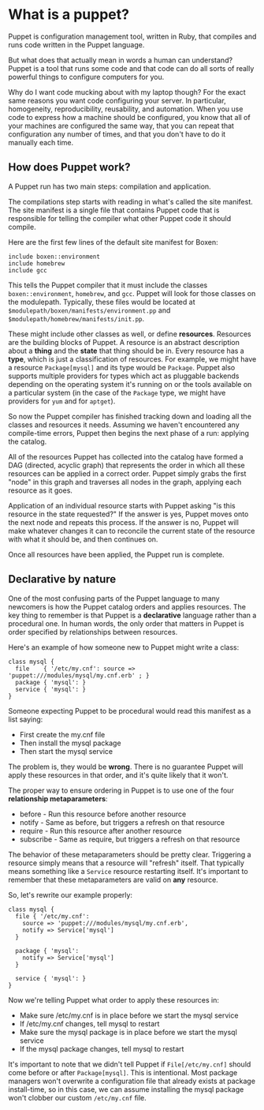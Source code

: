 # What is a puppet?

Puppet is configuration management tool, written in Ruby, that compiles
and runs code written in the Puppet language.

But what does that actually mean in words a human can understand?
Puppet is a tool that runs some code and that code can do all sorts of
really powerful things to configure computers for you.

Why do I want code mucking about with my laptop though?
For the exact same reasons you want code configuring your server.
In particular, homogeneity, reproducibility, reusability, and automation.
When you use code to express how a machine should be configured,
you know that all of your machines are configured the same way,
that you can repeat that configuration any number of times,
and that you don't have to do it manually each time.

## How does Puppet work?

A Puppet run has two main steps: compilation and application.

The compilations step starts with reading in what's called the site manifest.
The site manifest is a single file that contains Puppet code that is responsible
for telling the compiler what other Puppet code it should compile.

Here are the first few lines of the default site manifest for Boxen:

```
include boxen::environment
include homebrew
include gcc
```

This tells the Puppet compiler that it must include the classes
`boxen::environment`, `homebrew`, and `gcc`.
Puppet will look for those classes on the modulepath.
Typically, these files would be located at
`$modulepath/boxen/manifests/environment.pp` and
`$modulepath/homebrew/manifests/init.pp`.

These might include other classes as well, or define **resources**.
Resources are the building blocks of Puppet.
A resource is an abstract description about a **thing** and the **state**
that thing should be in.
Every resource has a **type**, which is just a classification of resources.
For example, we might have a resource `Package[mysql]` and its type would be
`Package`.
Puppet also supports multiple providers for types which act as pluggable
backends depending on the operating system it's running on or the tools
available on a particular system (in the case of the `Package` type,
we might have providers for `yum` and for `aptget`).

So now the Puppet compiler has finished tracking down and loading all the
classes and resources it needs.
Assuming we haven't encountered any compile-time errors, Puppet then begins
the next phase of a run: applying the catalog.

All of the resources Puppet has collected into the catalog have formed a
DAG (directed, acyclic graph) that represents the order in which all these
resources can be applied in a correct order.
Puppet simply grabs the first "node" in this graph and traverses all nodes
in the graph, applying each resource as it goes.

Application of an individual resource starts with Puppet asking "is this
resource in the state requested?" If the answer is yes, Puppet moves onto the
next node and repeats this process. If the answer is no, Puppet will make
whatever changes it can to reconcile the current state of the resource with
what it should be, and then continues on.

Once all resources have been applied, the Puppet run is complete.

## Declarative by nature

One of the most confusing parts of the Puppet language to many newcomers is
how the Puppet catalog orders and applies resources.
The key thing to remember is that Puppet is a **declarative** language rather
than a procedural one.
In human words, the only order that matters in Puppet is order specified by
relationships between resources.

Here's an example of how someone new to Puppet might write a class:

``` puppet
class mysql {
  file    { '/etc/my.cnf': source => 'puppet:///modules/mysql/my.cnf.erb' ; }
  package { 'mysql': }
  service { 'mysql': }
}
```

Someone expecting Puppet to be procedural would read this manifest as a list
saying:

* First create the my.cnf file
* Then install the mysql package
* Then start the mysql service

The problem is, they would be **wrong**.
There is no guarantee Puppet will apply these resources in that order,
and it's quite likely that it won't.

The proper way to ensure ordering in Puppet is to use one of the four
**relationship metaparameters**:

* before - Run this resource before another resource
* notify - Same as before, but triggers a refresh on that resource
* require - Run this resource after another resource
* subscribe - Same as require, but triggers a refresh on that resource

The behavior of these metaparameters should be pretty clear.
Triggering a resource simply means that a resource will "refresh" itself.
That typically means something like a `Service` resource restarting itself.
It's important to remember that these metaparameters are valid on **any** resource.

So, let's rewrite our example properly:

``` puppet
class mysql {
  file { '/etc/my.cnf':
    source => 'puppet:///modules/mysql/my.cnf.erb',
    notify => Service['mysql']
  }

  package { 'mysql':
    notify => Service['mysql']
  }

  service { 'mysql': }
}
```

Now we're telling Puppet what order to apply these resources in:

* Make sure /etc/my.cnf is in place before we start the mysql service
* If /etc/my.cnf changes, tell mysql to restart
* Make sure the mysql package is in place before we start the mysql service
* If the mysql package changes, tell mysql to restart

It's important to note that we didn't tell Puppet if `File[/etc/my.cnf]`
should come before or after `Package[mysql]`.
This is intentional.
Most package managers won't overwrite a configuration file that already exists
at package install-time, so in this case, we can assume installing the mysql
package won't clobber our custom `/etc/my.cnf` file.
